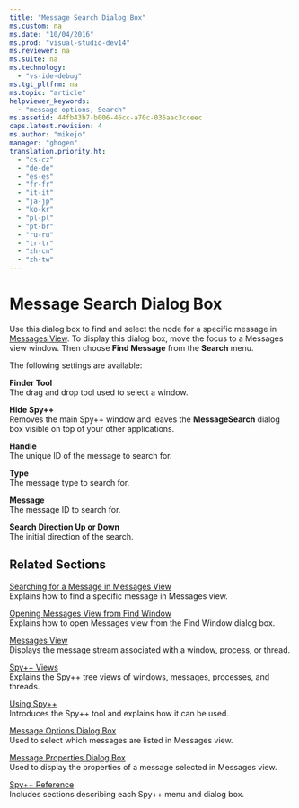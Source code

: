 ```yaml
---
title: "Message Search Dialog Box"
ms.custom: na
ms.date: "10/04/2016"
ms.prod: "visual-studio-dev14"
ms.reviewer: na
ms.suite: na
ms.technology: 
  - "vs-ide-debug"
ms.tgt_pltfrm: na
ms.topic: "article"
helpviewer_keywords: 
  - "message options, Search"
ms.assetid: 44fb43b7-b006-46cc-a70c-036aac3cceec
caps.latest.revision: 4
ms.author: "mikejo"
manager: "ghogen"
translation.priority.ht: 
  - "cs-cz"
  - "de-de"
  - "es-es"
  - "fr-fr"
  - "it-it"
  - "ja-jp"
  - "ko-kr"
  - "pl-pl"
  - "pt-br"
  - "ru-ru"
  - "tr-tr"
  - "zh-cn"
  - "zh-tw"
---
```

# Message Search Dialog Box
Use this dialog box to find and select the node for a specific message in [Messages View](../debugger/messages-view.md). To display this dialog box, move the focus to a Messages view window. Then choose **Find Message** from the **Search** menu.  
  
 The following settings are available:  
  
 **Finder Tool**  
 The drag and drop tool used to select a window.  
  
 **Hide Spy++**  
 Removes the main Spy++ window and leaves the **MessageSearch** dialog box visible on top of your other applications.  
  
 **Handle**  
 The unique ID of the message to search for.  
  
 **Type**  
 The message type to search for.  
  
 **Message**  
 The message ID to search for.  
  
 **Search Direction Up or Down**  
 The initial direction of the search.  
  
## Related Sections  
 [Searching for a Message in Messages View](../debugger/how-to--search-for-a-message-in-messages-view.md)  
 Explains how to find a specific message in Messages view.  
  
 [Opening Messages View from Find Window](_asug_choosing_message_options)  
 Explains how to open Messages view from the Find Window dialog box.  
  
 [Messages View](../debugger/messages-view.md)  
 Displays the message stream associated with a window, process, or thread.  
  
 [Spy++ Views](../debugger/spy---views.md)  
 Explains the Spy++ tree views of windows, messages, processes, and threads.  
  
 [Using Spy++](../debugger/using-spy--.md)  
 Introduces the Spy++ tool and explains how it can be used.  
  
 [Message Options Dialog Box](../debugger/message-options-dialog-box.md)  
 Used to select which messages are listed in Messages view.  
  
 [Message Properties Dialog Box](../debugger/message-properties-dialog-box.md)  
 Used to display the properties of a message selected in Messages view.  
  
 [Spy++ Reference](../debugger/spy---reference.md)  
 Includes sections describing each Spy++ menu and dialog box.